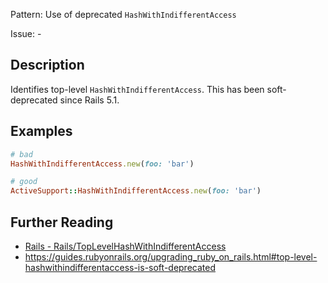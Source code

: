 Pattern: Use of deprecated `HashWithIndifferentAccess`

Issue: -

## Description

Identifies top-level `HashWithIndifferentAccess`.
This has been soft-deprecated since Rails 5.1.

## Examples

```ruby
# bad
HashWithIndifferentAccess.new(foo: 'bar')

# good
ActiveSupport::HashWithIndifferentAccess.new(foo: 'bar')
```

## Further Reading

* [Rails - Rails/TopLevelHashWithIndifferentAccess](https://docs.rubocop.org/rubocop-rails/cops_rails.html#railstoplevelhashwithindifferentaccess)
* https://guides.rubyonrails.org/upgrading_ruby_on_rails.html#top-level-hashwithindifferentaccess-is-soft-deprecated